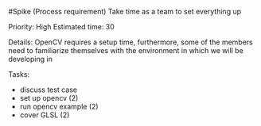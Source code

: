 #Spike (Process requirement)
Take time as a team to set everything up

Priority: High
Estimated time: 30

Details:
OpenCV requires a setup time, furthermore, some of the members need to familiarize themselves with the environment in which we will be developing in

Tasks:
- discuss test case
- set up opencv (2)
- run opencv example (2)
- cover GLSL (2)
